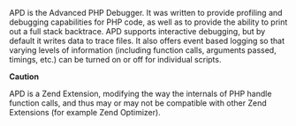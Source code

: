 APD is the Advanced PHP Debugger. It was written to provide profiling
and debugging capabilities for PHP code, as well as to provide the
ability to print out a full stack backtrace. APD supports interactive
debugging, but by default it writes data to trace files. It also offers
event based logging so that varying levels of information (including
function calls, arguments passed, timings, etc.) can be turned on or off
for individual scripts.

**Caution**

APD is a Zend Extension, modifying the way the internals of PHP handle
function calls, and thus may or may not be compatible with other Zend
Extensions (for example Zend Optimizer).
